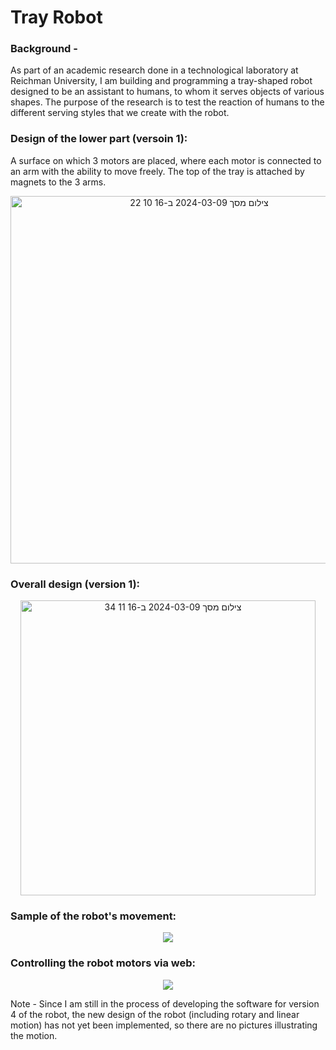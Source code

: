 # Tray Robot

### Background -

As part of an academic research done in a technological laboratory at Reichman University, I am building and programming a tray-shaped robot designed to be an assistant to humans, to whom it serves objects of various shapes. The purpose of the research is to test the reaction of humans to the different serving styles that we create with the robot.

### Design of the lower part (versoin 1):

A surface on which 3 motors are placed, where each motor is connected to an arm with the ability to move freely. The top of the tray is attached by magnets to the 3 arms.

<p align="center">
<img width="588" alt="צילום מסך 2024-03-09 ב-16 10 22" src="https://github.com/omriamidi/Tray_Robot/assets/111886837/d0619e66-810a-4f10-b1bc-1dc070ad5f70">
</p>


### Overall design (version 1):

<p align="center">
<img width="472" alt="צילום מסך 2024-03-09 ב-16 11 34" src="https://github.com/omriamidi/Tray_Robot/assets/111886837/42e218e5-d272-43fa-aacf-12b284346635">
</p>


### Sample of the robot's movement:

<p align="center">
<img src="https://github.com/omriamidi/Tray_Robot/assets/111886837/41eb2fa6-c155-4d8f-ad12-bade5c7c4154">
</p>


### Controlling the robot motors via web:

<p align="center">
<img src="https://github.com/omriamidi/Tray_Robot/assets/111886837/36ec05bd-661e-4d92-b01a-0d0f823e2790">
</p>


Note -
Since I am still in the process of developing the software for version 4 of the robot, the new design of the robot (including rotary and linear motion) has not yet been implemented, so there are no pictures illustrating the motion.
